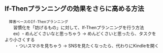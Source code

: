 ## If-Thenプランニングの効果をさらに高める方法
　`障害ベースのIf-Thenプランニング`  
　　習慣化を「妨げるもの」に対して、If-Thenプランニングを行う方法  
　　ex) ・めんどくさいなと思っちゃう → めんどくさいと思ったら、タスクをより小さくする  
　　    ・ついスマホを見ちゃう → SNSを見たくなったら、代わりにKindleを開く
